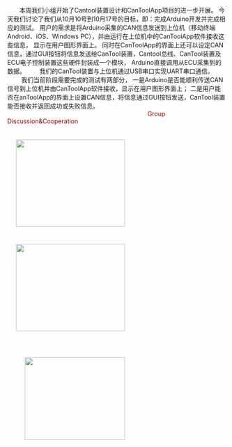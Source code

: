   &emsp;&emsp;本周我们小组开始了Cantool装置设计和CanToolApp项目的进一步开展。
  今天我们讨论了我们从10月10号到10月17号的目标，即：完成Arduino开发并完成相应的测试。
  用户的需求是将Arduino采集的CAN信息发送到上位机（移动终端Android、iOS、Windows PC），并由运行在上位机中的CanToolApp软件接收这些信息，
  显示在用户图形界面上。
  同时在CanToolApp的界面上还可以设定CAN信息，通过GUI按钮将信息发送给CanTool装置，Cantool总线、CanTool装置及ECU电子控制装置这些硬件封装成一个模块，
  Arduino直接调用从ECU采集到的数据。
  我们的CanTool装置与上位机通过USB串口实现UART串口通信。
 &emsp;&emsp; 我们当前阶段需要完成的测试有两部分，
  一是Arduino是否能顺利传送CAN信号到上位机并由CanToolApp软件接收，显示在用户图形界面上；
  二是用户能否在anToolApp的界面上设置CAN信息，将信息通过GUI按钮发送，CanTool装置能否接收并返回成功或失败信息。
  &emsp;&emsp;&emsp;&emsp;&emsp;&emsp;&emsp;&emsp;&emsp;&emsp;&emsp;&emsp;&emsp;&emsp;&emsp;&emsp;&emsp;&emsp;&emsp;&emsp;&emsp;&emsp;&emsp;<font color=#8B0000>Group Discussion&Cooperation</font><div style="float:left;border:solid 1px 000;margin:20px;"><img src="http://images2017.cnblogs.com/blog/1237473/201710/1237473-20171016104637881-1330805727.jpg" width="250" height="200" ></div><div style="float:left;border:solid 1px 000;margin:20px;"><img src="http://images2017.cnblogs.com/blog/1237473/201710/1237473-20171016104654474-674439380.jpg"  width="250" height="200" ></div><div style="float:left;border:solid 1px 000;margin:40px;"><img src="http://images2017.cnblogs.com/blog/1237473/201710/1237473-20171016104411756-1731934495.jpg" width="230" height="190" ></div>
<div style="clear:both;"></div>
